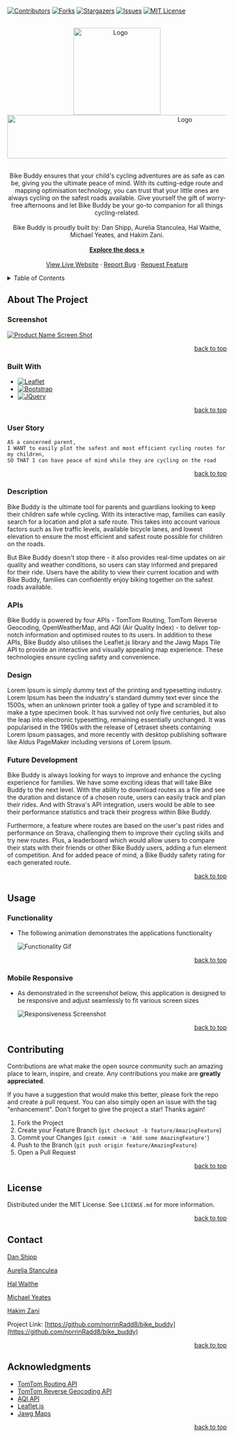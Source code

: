 <a name="readme-top"></a>

<!-- PROJECT SHIELDS -->

[![Contributors][contributors-shield]][contributors-url]
[![Forks][forks-shield]][forks-url]
[![Stargazers][stars-shield]][stars-url]
[![Issues][issues-shield]][issues-url]
[![MIT License][license-shield]][license-url]

<!-- PROJECT LOGO -->
<br />
<div align="center">
  <a href="https://github.com/norrinRadd8/bike_buddy">
    <img src="assets/images/favicon.png" alt="Logo" width="200" height="200">
  </a>

<a href="https://github.com/norrinRadd8/bike_buddy">
    <img src="assets/images/BIKEBUDDY LOGO WHITE.png" alt="Logo" width="800" height="100">
  </a>

  <p align="center">
  <br/>
    Bike Buddy ensures that your child's cycling adventures are as safe as can be, giving you the ultimate peace of mind. With its cutting-edge route and mapping optimisation technology, you can trust that your little ones are always cycling on the safest roads available. Give yourself the gift of worry-free afternoons and let Bike Buddy be your go-to companion for all things cycling-related.
    <br/>
    <br/>
    Bike Buddy is proudly built by: Dan Shipp, Aurelia Stanculea, Hal Waithe, Michael Yeates, and Hakim Zani.
    <br />
    <br/>
    <a href="https://github.com/norrinRadd8/bike_buddy"><strong>Explore the docs »</strong></a>
    <br />
    <br />
    <a href="https://github.com/norrinRadd8/bike_buddy">View Live Website</a>
    ·
    <a href="https://github.com/norrinRadd8/bike_buddy/issues">Report Bug</a>
    ·
    <a href="https://github.com/norrinRadd8/bike_buddy/issues">Request Feature</a>
  </p>
</div>

<!-- TABLE OF CONTENTS -->
<details>
  <summary>Table of Contents</summary>
  <ol>
    <li>
      <a href="#about-the-project">About The Project</a>
      <ul>
        <li><a href="#screenshot">Screenshot</a></li>
        <li><a href="#built-with">Built With</a></li>
        <li><a href="#user-story">User Story</a></li>
        <li><a href="#description">Description</a></li>
        <li><a href="#apis">APIs</a></li>
        <li><a href="#design">Design</a></li>
        <li><a href="#future-development">Future Development</a></li>
      </ul>
    </li>
    <li>
        <a href="#usage">Usage</a>
      <ul>
        <li><a href="#functionality">Functionality</a></li>
        <li><a href="#mobile-responsive">Mobile Responsive</a></li>
      </ul>
    </li>
    <li><a href="#contributing">Contributing</a></li>
    <li><a href="#license">License</a></li>
    <li><a href="#contact">Contact</a></li>
    <li><a href="#acknowledgments">Acknowledgments</a></li>
  </ol>
</details>

<!-- ABOUT THE PROJECT -->

## About The Project

### Screenshot

[![Product Name Screen Shot][product-screenshot]](https://example.com)

<p align="right"><a href="#readme-top">back to top</a></p>

### Built With

- [![Leaflet][leafletjs.com]][leaflet-url]
- [![Bootstrap][bootstrap.com]][bootstrap-url]
- [![JQuery][jquery.com]][jquery-url]

<p align="right"><a href="#readme-top">back to top</a></p>

### User Story

```
AS a concerned parent,
I WANT to easily plot the safest and most efficient cycling routes for my children,
SO THAT I can have peace of mind while they are cycling on the road
```

<p align="right"><a href="#readme-top">back to top</a></p>

### Description

Bike Buddy is the ultimate tool for parents and guardians looking to keep their children safe while cycling. With its interactive map, families can easily search for a location and plot a safe route. This takes into account various factors such as live traffic levels, available bicycle lanes, and lowest elevation to ensure the most efficient and safest route possible for children on the roads.

But Bike Buddy doesn't stop there - it also provides real-time updates on air quality and weather conditions, so users can stay informed and prepared for their ride. Users have the ability to view their current location and with Bike Buddy, families can confidently enjoy biking together on the safest roads available.

### APIs

Bike Buddy is powered by four APIs - TomTom Routing, TomTom Reverse Geocoding, OpenWeatherMap, and AQI (Air Quality Index) - to deliver top-notch information and optimised routes to its users. In addition to these APIs, Bike Buddy also utilises the Leaflet.js library and the Jawg Maps Tile API to provide an interactive and visually appealing map experience. These technologies ensure cycling safety and convenience.

### Design

Lorem Ipsum is simply dummy text of the printing and typesetting industry. Lorem Ipsum has been the industry's standard dummy text ever since the 1500s, when an unknown printer took a galley of type and scrambled it to make a type specimen book. It has survived not only five centuries, but also the leap into electronic typesetting, remaining essentially unchanged. It was popularised in the 1960s with the release of Letraset sheets containing Lorem Ipsum passages, and more recently with desktop publishing software like Aldus PageMaker including versions of Lorem Ipsum.

### Future Development

Bike Buddy is always looking for ways to improve and enhance the cycling experience for families. We have some exciting ideas that will take Bike Buddy to the next level. With the ability to download routes as a file and see the duration and distance of a chosen route, users can easily track and plan their rides. And with Strava's API integration, users would be able to see their performance statistics and track their progress within Bike Buddy.

Furthermore, a feature where routes are based on the user's past rides and performance on Strava, challenging them to improve their cycling skills and try new routes. Plus, a leaderboard which would allow users to compare their stats with their friends or other Bike Buddy users, adding a fun element of competition. And for added peace of mind, a Bike Buddy safety rating for each generated route.

<p align="right"><a href="#readme-top">back to top</a></p>

<!-- USAGE EXAMPLES -->

## Usage

### Functionality

- The following animation demonstrates the applications functionality

  ![Functionality Gif](assets/images/functionality.gif)

<p align="right"><a href="#readme-top">back to top</a></p>

### Mobile Responsive

- As demonstrated in the screenshot below, this application is designed to be responsive and adjust seamlessly to fit various screen sizes

  ![Responsiveness Screenshot](assets/images/responsive-screenshot.png)

<p align="right"><a href="#readme-top">back to top</a></p>

<!-- CONTRIBUTING -->

## Contributing

Contributions are what make the open source community such an amazing place to learn, inspire, and create. Any contributions you make are **greatly appreciated**.

If you have a suggestion that would make this better, please fork the repo and create a pull request. You can also simply open an issue with the tag "enhancement".
Don't forget to give the project a star! Thanks again!

1. Fork the Project
2. Create your Feature Branch (`git checkout -b feature/AmazingFeature`)
3. Commit your Changes (`git commit -m 'Add some AmazingFeature'`)
4. Push to the Branch (`git push origin feature/AmazingFeature`)
5. Open a Pull Request

<p align="right"><a href="#readme-top">back to top</a></p>

<!-- LICENSE -->

## License

Distributed under the MIT License. See `LICENSE.md` for more information.

<p align="right"><a href="#readme-top">back to top</a></p>

<!-- CONTACT -->

## Contact

<a href="https://github.com/BrianMillie">Dan Shipp</a>

<a href="https://github.com/auraely">Aurelia Stanculea</a>

<a href="https://github.com/norrinRadd8">Hal Waithe</a>

<a href="https://www.linkedin.com/in/mdyeates/">Michael Yeates</a>

<a href="https://github.com/dezanidesign">Hakim Zani</a>

Project Link: [https://github.com/norrinRadd8/bike_buddy](https://github.com/norrinRadd8/bike_buddy)

<p align="right"><a href="#readme-top">back to top</a></p>

<!-- ACKNOWLEDGMENTS -->

## Acknowledgments

- [TomTom Routing API](https://developer.tomtom.com/routing-api/documentation/product-information/introduction)
- [TomTom Reverse Geocoding API](https://developer.tomtom.com/reverse-geocoding-api/documentation/product-information/introduction)
- [AQI API](https://aqicn.org/api/)
- [Leaflet.js](https://leafletjs.com/)
- [Jawg Maps](https://www.jawg.io/en/)

<p align="right"><a href="#readme-top">back to top</a></p>

<!-- MARKDOWN LINKS & IMAGES -->
<!-- https://www.markdownguide.org/basic-syntax/#reference-style-links -->

[contributors-shield]: https://img.shields.io/github/contributors/norrinRadd8/bike_buddy.svg?style=for-the-badge
[contributors-url]: https://github.com/norrinRadd8/bike_buddy/graphs/contributors
[forks-shield]: https://img.shields.io/github/forks/norrinRadd8/bike_buddy.svg?style=for-the-badge
[forks-url]: https://github.com/norrinRadd8/bike_buddy/network/members
[stars-shield]: https://img.shields.io/github/stars/norrinRadd8/bike_buddy.svg?style=for-the-badge
[stars-url]: https://github.com/norrinRadd8/bike_buddy/stargazers
[issues-shield]: https://img.shields.io/github/issues/norrinRadd8/bike_buddy.svg?style=for-the-badge
[issues-url]: https://github.com/norrinRadd8/bike_buddy/issues
[license-shield]: https://img.shields.io/github/license/norrinRadd8/bike_buddy.svg?style=for-the-badge
[license-url]: https://github.com/norrinRadd8/bike_buddy/blob/master/LICENSE.txt
[linkedin-url]: https://linkedin.com/in/linkedin_username
[product-screenshot]: images/screenshot.png
[leafletjs.com]: https://img.shields.io/badge/Leaflet.js-FFFFFF?style=for-the-badge&logo=leaflet&logoColor=green
[leaflet-url]: https://leafletjs.com/
[bootstrap.com]: https://img.shields.io/badge/Bootstrap-563D7C?style=for-the-badge&logo=bootstrap&logoColor=white
[bootstrap-url]: https://getbootstrap.com
[jquery.com]: https://img.shields.io/badge/jQuery-0769AD?style=for-the-badge&logo=jquery&logoColor=white
[jquery-url]: https://jquery.com
